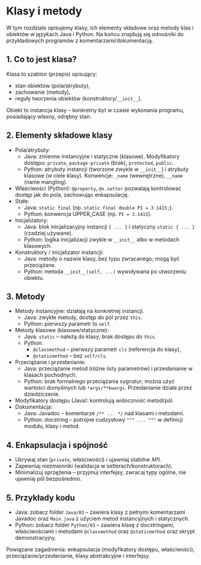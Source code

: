 # Klasy i metody

W tym rozdziale opisujemy klasy, ich elementy składowe oraz metody klas i obiektów w językach Java i Python. Na końcu znajdują się odnośniki do przykładowych programów z komentarzami/dokumentacją.

## 1. Co to jest klasa?
Klasa to szablon (przepis) opisujący:
- stan obiektów (pola/atrybuty),
- zachowanie (metody),
- reguły tworzenia obiektów (konstruktory/`__init__`).

Obiekt to instancja klasy – konkretny byt w czasie wykonania programu, posiadający własny, odrębny stan.

## 2. Elementy składowe klasy
- Pola/atrybuty:
  - Java: zmienne instancyjne i statyczne (klasowe). Modyfikatory dostępu: `private`, `package-private` (brak), `protected`, `public`.
  - Python: atrybuty instancji (tworzone zwykle w `__init__`) i atrybuty klasowe (w ciele klasy). Konwencje: `_name` (wewnętrzne), `__name` (name mangling).
- Właściwości (Python): `@property`, `@x.setter` pozwalają kontrolować dostęp jak do pola, zachowując enkapsulację.
- Stałe:
  - Java: `static final` (np. `static final double PI = 3.1415;`).
  - Python: konwencja UPPER_CASE (np. `PI = 3.1415`).
- Inicjalizatory:
  - Java: blok inicjalizacyjny instancji `{ ... }` i statyczny `static { ... }` (rzadziej używane).
  - Python: logika inicjalizacji zwykle w `__init__` albo w metodach klasowych.
- Konstruktory / inicjalizator instancji:
  - Java: metody o nazwie klasy, bez typu zwracanego; mogą być przeciążane.
  - Python: metoda `__init__(self, ...)` wywoływana po utworzeniu obiektu.

## 3. Metody
- Metody instancyjne: działają na konkretnej instancji.
  - Java: zwykłe metody, dostęp do pól przez `this`.
  - Python: pierwszy parametr to `self`.
- Metody klasowe (klasowe/statyczne):
  - Java: `static` – należą do klasy; brak dostępu do `this`.
  - Python: 
    - `@classmethod` – pierwszy parametr `cls` (referencja do klasy),
    - `@staticmethod` – bez `self/cls`.
- Przeciążanie i przesłanianie:
  - Java: przeciążanie metod (różne listy parametrów) i przesłanianie w klasach pochodnych.
  - Python: brak formalnego przeciążania sygnatur; można użyć wartości domyślnych lub `*args/**kwargs`. Przesłanianie działa przez dziedziczenie.
- Modyfikatory dostępu (Java): kontrolują widoczność metod/pól.
- Dokumentacja:
  - Java: Javadoc – komentarze `/** ... */` nad klasami i metodami.
  - Python: docstring – potrójne cudzysłowy `""" ... """` w definicji modułu, klasy i metod.

## 4. Enkapsulacja i spójność
- Ukrywaj stan (`private`, właściwości) i ujawniaj stabilne API.
- Zapewniaj niezmienniki (walidacja w setterach/konstruktorach).
- Minimalizuj sprzężenia – przyjmuj interfejsy, zwracaj typy ogólne, nie ujawniaj pól bezpośrednio.

## 5. Przykłady kodu
- Java: zobacz folder `Java/03` – zawiera klasy z pełnymi komentarzami Javadoc oraz `Main.java` z użyciem metod instancyjnych i statycznych.
- Python: zobacz folder `Python/03` – zawiera klasę z docstringami, właściwościami i metodami `@classmethod` oraz `@staticmethod` oraz skrypt demonstracyjny.

Powiązane zagadnienia: enkapsulacja (modyfikatory dostępu, właściwości), przeciążanie/przesłanianie, klasy abstrakcyjne i interfejsy.
